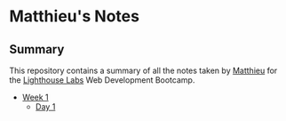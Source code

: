 # Matthieu's Notes

## Summary

This repository contains a summary of all the notes taken by [Matthieu](https://github.com/MeatCow) for the [Lighthouse Labs](https://www.lighthouselabs.ca/) Web Development Bootcamp.

* [Week 1](/Week_1)
  * [Day 1](/Week_1/Day_1/)